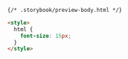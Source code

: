 ```html renderer="common" language="ts" tabTitle="html"
{/* .storybook/preview-body.html */}

<style>
  html {
    font-size: 15px;
  }
</style>
```

